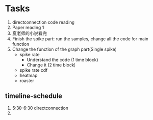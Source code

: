 # Tasks
1. directconnection code reading
2. Paper reading 1
3. 夏老师的小说看完
4. Finish the spike part: run the samples, change all the code for main function
5. Change the function of the graph part(Single spike)
   * spike rate
     * Understand the code (1 time block)
     * Change it (2 time block)
   * spike rate cdf 
   * heatmap
   * roaster


## timeline-schedule
1. 5:30-6:30 directconnection
2. 